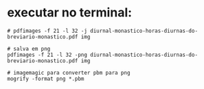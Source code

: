 # executar no terminal:


    # pdfimages -f 21 -l 32 -j diurnal-monastico-horas-diurnas-do-breviario-monastico.pdf img
    
    # salva em png
    pdfimages -f 21 -l 32 -png diurnal-monastico-horas-diurnas-do-breviario-monastico.pdf img

    # imagemagic para converter pbm para png
    mogrify -format png *.pbm




